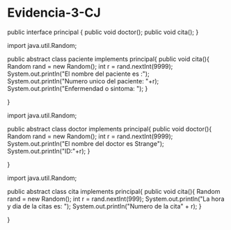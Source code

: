 # Evidencia-3-CJ

public interface principal {
    public void doctor();
    public void cita();
}

import java.util.Random;

public abstract class paciente implements principal{
    public void cita(){
        Random rand = new Random();
        int r = rand.nextInt(9999);
        System.out.println("El nombre del paciente es :");
        System.out.println("Numero unico del paciente: "+r);
        System.out.println("Enfermendad o sintoma: ");
    }

}


import java.util.Random;

public abstract class doctor implements principal{
    public void doctor(){
        Random rand = new Random();
        int r = rand.nextInt(9999);
        System.out.println("El nombre del doctor es Strange");
        System.out.println("ID:"+r);
    }

}


import java.util.Random;

public abstract class cita implements principal{
    public void cita(){
        Random rand = new Random();
        int r = rand.nextInt(999);
        System.out.println("La hora y dia de la citas es: ");
        System.out.println("Numero de la cita" + r);
    }

}
